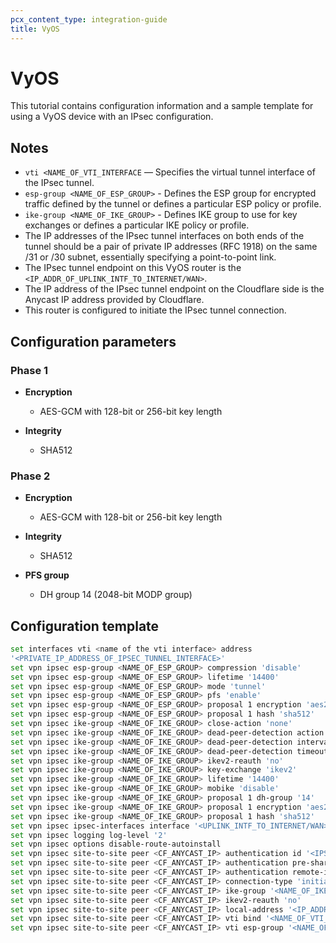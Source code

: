 ```yaml
---
pcx_content_type: integration-guide
title: VyOS
---
```


# VyOS

This tutorial contains configuration information and a sample template for using a VyOS device with an IPsec configuration.

## Notes

- `vti <NAME_OF_VTI_INTERFACE` — Specifies the virtual tunnel interface of the IPsec tunnel.
- `esp-group <NAME_OF_ESP_GROUP>` - Defines the ESP group for encrypted traffic defined by the tunnel or defines a particular ESP policy or profile.
- `ike-group <NAME_OF_IKE_GROUP>` - Defines IKE group to use for key exchanges or defines a particular IKE policy or profile.
- The IP addresses of the IPsec tunnel interfaces on both ends of the tunnel should be a pair of private IP addresses (RFC 1918) on the same /31 or /30 subnet, essentially specifying a point-to-point link.
- The IPsec tunnel endpoint on this VyOS router is the `<IP_ADDR_OF_UPLINK_INTF_TO_INTERNET/WAN>`.
- The IP address of the IPsec tunnel endpoint on the Cloudflare side is the Anycast IP address provided by Cloudflare.
- This router is configured to initiate the IPsec tunnel connection.

## Configuration parameters 

### Phase 1

- **Encryption**
    - AES-GCM with 128-bit or 256-bit key length

- **Integrity**
    - SHA512

### Phase 2

- **Encryption**
    - AES-GCM with 128-bit or 256-bit key length
    
- **Integrity**
    - SHA512

- **PFS group**
    - DH group 14 (2048-bit MODP group)

## Configuration template

```bash
set interfaces vti <name of the vti interface> address
'<PRIVATE_IP_ADDRESS_OF_IPSEC_TUNNEL_INTERFACE>'
set vpn ipsec esp-group <NAME_OF_ESP_GROUP> compression 'disable'
set vpn ipsec esp-group <NAME_OF_ESP_GROUP> lifetime '14400'
set vpn ipsec esp-group <NAME_OF_ESP_GROUP> mode 'tunnel'
set vpn ipsec esp-group <NAME_OF_ESP_GROUP> pfs 'enable'
set vpn ipsec esp-group <NAME_OF_ESP_GROUP> proposal 1 encryption 'aes256gcm128'
set vpn ipsec esp-group <NAME_OF_ESP_GROUP> proposal 1 hash 'sha512'
set vpn ipsec ike-group <NAME_OF_IKE_GROUP> close-action 'none'
set vpn ipsec ike-group <NAME_OF_IKE_GROUP> dead-peer-detection action 'restart'
set vpn ipsec ike-group <NAME_OF_IKE_GROUP> dead-peer-detection interval '30'
set vpn ipsec ike-group <NAME_OF_IKE_GROUP> dead-peer-detection timeout '120'
set vpn ipsec ike-group <NAME_OF_IKE_GROUP> ikev2-reauth 'no'
set vpn ipsec ike-group <NAME_OF_IKE_GROUP> key-exchange 'ikev2'
set vpn ipsec ike-group <NAME_OF_IKE_GROUP> lifetime '14400'
set vpn ipsec ike-group <NAME_OF_IKE_GROUP> mobike 'disable'
set vpn ipsec ike-group <NAME_OF_IKE_GROUP> proposal 1 dh-group '14'
set vpn ipsec ike-group <NAME_OF_IKE_GROUP> proposal 1 encryption 'aes256gcm128'
set vpn ipsec ike-group <NAME_OF_IKE_GROUP> proposal 1 hash 'sha512'
set vpn ipsec ipsec-interfaces interface '<UPLINK_INTF_TO_INTERNET/WAN>'
set vpn ipsec logging log-level '2'
set vpn ipsec options disable-route-autoinstall
set vpn ipsec site-to-site peer <CF_ANYCAST_IP> authentication id '<IPSEC_ID_STRING_IN_RESULT_OF_PSK_KEY-GEN_VIA_CF_API>'
set vpn ipsec site-to-site peer <CF_ANYCAST_IP> authentication pre-shared-secret '<PSK_KEY_STRING_GENERATED_VIA_CF_API>'
set vpn ipsec site-to-site peer <CF_ANYCAST_IP> authentication remote-id '<CF_ANYCAST_IP>'
set vpn ipsec site-to-site peer <CF_ANYCAST_IP> connection-type 'initiate' 
set vpn ipsec site-to-site peer <CF_ANYCAST_IP> ike-group '<NAME_OF_IKE_GROUP>'
set vpn ipsec site-to-site peer <CF_ANYCAST_IP> ikev2-reauth 'no'
set vpn ipsec site-to-site peer <CF_ANYCAST_IP> local-address '<IP_ADDR_OF_UPLINK_INTF_TO_INTERNET/WAN>'
set vpn ipsec site-to-site peer <CF_ANYCAST_IP> vti bind '<NAME_OF_VTI_INTERFACE>'
set vpn ipsec site-to-site peer <CF_ANYCAST_IP> vti esp-group '<NAME_OF_ESP_GROUP>'
```